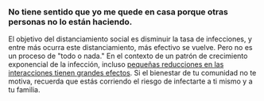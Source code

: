 ### No tiene sentido que yo me quede en casa porque otras personas no lo están haciendo.

El objetivo del distanciamiento social es disminuir la tasa de infecciones, y entre más ocurra este distanciamiento, más efectivo se vuelve. Pero no es un proceso de "todo o nada." En el contexto de un patrón de crecimiento exponencial de la infección, incluso [pequeñas reducciones en las interacciones tienen grandes efectos](https://www.washingtonpost.com/graphics/2020/world/corona-simulator/). Si el bienestar de tu comunidad no te motiva, recuerda que estás corriendo el riesgo de infectarte a ti mismo y a tu familia.
